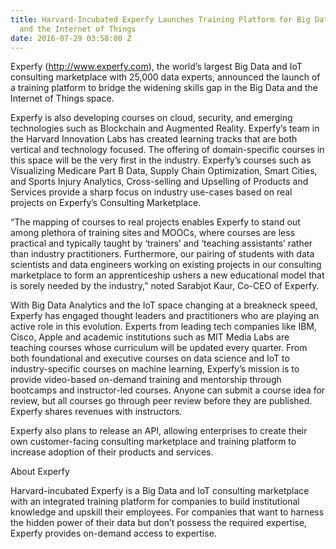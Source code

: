 ```yaml
---
title: Harvard-Incubated Experfy Launches Training Platform for Big Data Analytics
  and the Internet of Things
date: 2016-07-29 03:58:00 Z
---
```


Experfy (http://www.experfy.com), the world’s largest Big Data and IoT consulting marketplace with 25,000 data experts, announced the launch of a training platform to bridge the widening skills gap in the Big Data and the Internet of Things space. 

Experfy is also developing courses on cloud, security, and emerging technologies such as Blockchain and Augmented Reality. Experfy’s team in the Harvard Innovation Labs has created learning tracks that are both vertical and technology focused. The offering of domain-specific courses in this space will be the very first in the industry. Experfy’s courses such as Visualizing Medicare Part B Data, Supply Chain Optimization, Smart Cities, and Sports Injury Analytics, Cross-selling and Upselling of Products and Services provide a sharp focus on industry use-cases based on real projects on Experfy’s Consulting Marketplace.

“The mapping of courses to real projects enables Experfy to stand out among plethora of training sites and MOOCs, where courses are less practical and typically taught by ‘trainers’ and ‘teaching assistants’ rather than industry practitioners. Furthermore, our pairing of students with data scientists and data engineers working on existing projects in our consulting marketplace to form an apprenticeship ushers a new educational model that is sorely needed by the industry,” noted Sarabjot Kaur, Co-CEO of Experfy.

With Big Data Analytics and the IoT space changing at a breakneck speed, Experfy has engaged thought leaders and practitioners who are playing an active role in this evolution. Experts from leading tech companies like IBM, Cisco, Apple and academic institutions such as MIT Media Labs are teaching courses whose curriculum will be updated every quarter. From both foundational and executive courses on data science and IoT to industry-specific courses on machine learning, Experfy’s mission is to provide video-based on-demand training and mentorship through bootcamps and instructor-led courses. Anyone can submit a course idea for review, but all courses go through peer review before they are published. Experfy shares revenues with instructors.

Experfy also plans to release an API, allowing enterprises to create their own customer-facing consulting marketplace and training platform to increase adoption of their products and services.

About Experfy 

Harvard-incubated Experfy is a Big Data and IoT consulting marketplace with an integrated training platform for companies to build institutional knowledge and upskill their employees. For companies that want to harness the hidden power of their data but don’t possess the required expertise, Experfy provides on-demand access to expertise.